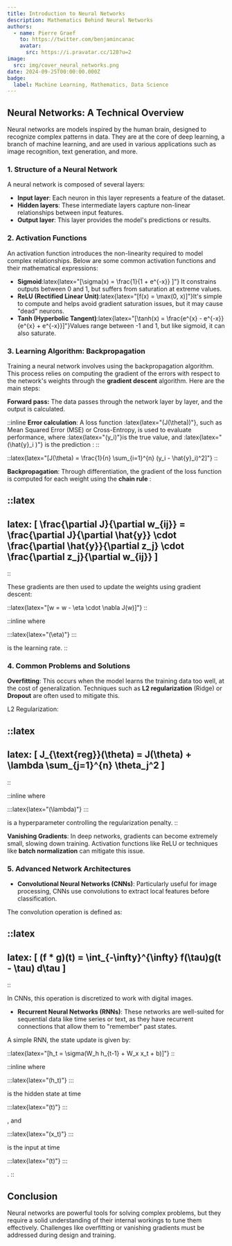 ```yaml
---
title: Introduction to Neural Networks
description: Mathematics Behind Neural Networks
authors:
  - name: Pierre Graef
    to: https://twitter.com/benjamincanac
    avatar:
      src: https://i.pravatar.cc/128?u=2
image:
  src: img/cover_neural_networks.png
date: 2024-09-25T00:00:00.000Z
badge:
  label: Machine Learning, Mathematics, Data Science
---
```


## Neural Networks: A Technical Overview

Neural networks are models inspired by the human brain, designed to recognize complex patterns in data. They are at the core of deep learning, a branch of machine learning, and are used in various applications such as image recognition, text generation, and more.

### 1. Structure of a Neural Network

A neural network is composed of several layers:

- **Input layer**: Each neuron in this layer represents a feature of the dataset.
- **Hidden layers**: These intermediate layers capture non-linear relationships between input features.
- **Output layer**: This layer provides the model's predictions or results.

### 2. Activation Functions

An activation function introduces the non-linearity required to model complex relationships. Below are some common activation functions and their mathematical expressions:

- **Sigmoid**:latex{latex="\[\sigma(x) = \frac{1}{1 + e^{-x}} \]"} It constrains outputs between 0 and 1, but suffers from saturation at extreme values.
- **ReLU (Rectified Linear Unit)**:latex{latex="\[f(x) = \max(0, x)\]"}It's simple to compute and helps avoid gradient saturation issues, but it may cause "dead" neurons.
- **Tanh (Hyperbolic Tangent)**:latex{latex="\[\tanh(x) = \frac{e^{x} - e^{-x}}{e^{x} + e^{-x}}\]"}Values range between -1 and 1, but like sigmoid, it can also saturate.

### 3. Learning Algorithm: Backpropagation

Training a neural network involves using the backpropagation algorithm. This process relies on computing the gradient of the errors with respect to the network's weights through the **gradient descent** algorithm. Here are the main steps:

**Forward pass:**  The data passes through the network layer by layer, and the output is calculated.

::inline
**Error calculation**: A loss function :latex{latex="\(J(\theta)\)"}, such as Mean Squared Error (MSE) or Cross-Entropy, is used to evaluate performance, where :latex{latex="\(y_i\)"}is the true value, and :latex{latex="\(\hat{y}_i \)"} is the prediction :
::

::latex{latex="\[J(\theta) = \frac{1}{n} \sum_{i=1}^{n} (y_i - \hat{y}_i)^2\]"}
::

**Backpropagation**: Through differentiation, the gradient of the loss function is computed for each weight using the **chain rule** :

::latex
---
latex: \[ \frac{\partial J}{\partial w_{ij}} = \frac{\partial J}{\partial \hat{y}} \cdot \frac{\partial \hat{y}}{\partial z_j} \cdot \frac{\partial z_j}{\partial w_{ij}} \]
---
::

These gradients are then used to update the weights using gradient descent:

::latex{latex="\[w = w - \eta \cdot \nabla J(w)\]"}
::

::inline
where

  :::latex{latex="\(\eta\)"}
  :::

is the learning rate.
::

### 4. Common Problems and Solutions

**Overfitting**: This occurs when the model learns the training data too well, at the cost of generalization. Techniques such as **L2 regularization** (Ridge) or **Dropout** are often used to mitigate this.

L2 Regularization:

::latex
---
latex: \[ J_{\text{reg}}(\theta) = J(\theta) + \lambda \sum_{j=1}^{n} \theta_j^2 \]
---
::

::inline
where

  :::latex{latex="\(\lambda\)"}
  :::

is a hyperparameter controlling the regularization penalty.
::

**Vanishing Gradients**: In deep networks, gradients can become extremely small, slowing down training. Activation functions like ReLU or techniques like **batch normalization** can mitigate this issue.

### 5. Advanced Network Architectures

- **Convolutional Neural Networks (CNNs)**: Particularly useful for image processing, CNNs use convolutions to extract local features before classification.

The convolution operation is defined as:

::latex
---
latex: \[ (f * g)(t) = \int_{-\infty}^{\infty} f(\tau)g(t - \tau) d\tau \]
---
::

In CNNs, this operation is discretized to work with digital images.

- **Recurrent Neural Networks (RNNs)**: These networks are well-suited for sequential data like time series or text, as they have recurrent connections that allow them to "remember" past states.

A simple RNN, the state update is given by:

::latex{latex="\[h_t = \sigma(W_h h_{t-1} + W_x x_t + b)\]"}
::

::inline
where

  :::latex{latex="\(h_t\)"}
  :::

is the hidden state at time

  :::latex{latex="\(t\)"}
  :::

, and

  :::latex{latex="\(x_t\)"}
  :::

is the input at time

  :::latex{latex="\(t\)"}
  :::

.
::

## Conclusion

Neural networks are powerful tools for solving complex problems, but they require a solid understanding of their internal workings to tune them effectively. Challenges like overfitting or vanishing gradients must be addressed during design and training.
